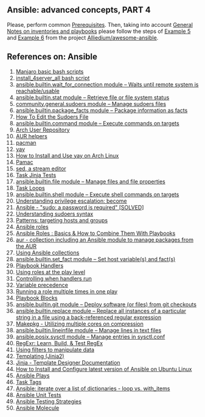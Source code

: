 ## Ansible: advanced concepts, PART 4 ##

Please, perform common [Prerequisites](https://github.com/Alliedium/awesome-ansible/tree/main/README.md#prerequisites).
Then, taking into account [General Notes on inventories and playbooks](https://github.com/Alliedium/awesome-ansible#2-general-notes-on-creating-your-own-custom-inventory-and-playbooks)
please follow the steps of [Example 5](https://github.com/Alliedium/awesome-ansible/blob/main/05-multiple-tasks-arch-manjaro) and [Example 6](https://github.com/Alliedium/awesome-ansible/blob/main/06-custom-roles)
from the project [Alliedium/awesome-ansible](https://github.com/Alliedium/awesome-ansible/).

## References on: Ansible ##

1. [Manjaro basic bash scripts](https://github.com/Alliedium/awesome-linux-config/blob/master/manjaro/basic/)
2. [install_4server_all bash script](https://github.com/Alliedium/awesome-linux-config/blob/master/manjaro/basic/install_4server_all.sh)
3. [ansible.builtin.wait_for_connection module – Waits until remote system is reachable/usable](https://docs.ansible.com/ansible/latest/collections/ansible/builtin/wait_for_connection_module.html)
4. [ansible.builtin.stat module – Retrieve file or file system status](https://docs.ansible.com/ansible/latest/collections/ansible/builtin/stat_module.html)
5. [community.general.sudoers module – Manage sudoers files](https://docs.ansible.com/ansible/latest/collections/community/general/sudoers_module.html)
6. [ansible.builtin.package_facts module – Package information as facts](https://docs.ansible.com/ansible/latest/collections/ansible/builtin/package_facts_module.html)
7. [How To Edit the Sudoers File](https://www.digitalocean.com/community/tutorials/how-to-edit-the-sudoers-file)
8. [ansible.builtin.command module – Execute commands on targets](https://docs.ansible.com/ansible/latest/collections/ansible/builtin/command_module.html)
9. [Arch User Repository](https://wiki.archlinux.org/title/Arch_User_Repository)
10. [AUR helpers](https://wiki.archlinux.org/title/AUR_helpers)
11. [pacman](https://wiki.archlinux.org/title/pacman)
12. [yay](https://aur.archlinux.org/packages/yay)
13. [How to Install and Use yay on Arch Linux](https://www.makeuseof.com/install-and-use-yay-arch-linux/)
14. [Pamac](https://wiki.manjaro.org/index.php/Pamac)
15. [sed, a stream editor](https://www.gnu.org/software/sed/manual/sed.html)
16. [Task Jinja Tests](https://docs.ansible.com/ansible/latest/playbook_guide/playbooks_tests.html)
17. [ansible.builtin.file module – Manage files and file properties](https://docs.ansible.com/ansible/latest/collections/ansible/builtin/file_module.html)
18. [Task Loops](https://docs.ansible.com/ansible/latest/playbook_guide/playbooks_loops.html)
19. [ansible.builtin.shell module – Execute shell commands on targets](https://docs.ansible.com/ansible/latest/collections/ansible/builtin/shell_module.html)
20. [Understanding privilege escalation: become](https://docs.ansible.com/ansible/latest/playbook_guide/playbooks_privilege_escalation.html)
21. [Ansible - "sudo: a password is required" [SOLVED]](https://www.shellhacks.com/ansible-sudo-a-password-is-required/)
22. [Understanding sudoers syntax](https://toroid.org/sudoers-syntax)
23. [Patterns: targeting hosts and groups](https://docs.ansible.com/ansible/latest/inventory_guide/intro_patterns.html)
24. [Ansible roles](https://docs.ansible.com/ansible/latest/playbook_guide/playbooks_reuse_roles.html)
25. [Ansible Roles : Basics & How to Combine Them With Playbooks](https://spacelift.io/blog/ansible-roles)
26. [aur -  collection including an Ansible module to manage packages from the AUR](https://galaxy.ansible.com/kewlfft/aur)
27. [Using Ansible collections](https://docs.ansible.com/ansible/latest/collections_guide/index.html)
28. [ansible.builtin.set_fact module – Set host variable(s) and fact(s)](https://docs.ansible.com/ansible/latest/collections/ansible/builtin/set_fact_module.html)
29. [Playbook Handlers](https://docs.ansible.com/ansible/latest/playbook_guide/playbooks_handlers.html)
30. [Using roles at the play level](https://docs.ansible.com/ansible/latest/playbook_guide/playbooks_reuse_roles.html#using-roles)
31. [Controlling when handlers run](https://docs.ansible.com/ansible/latest/playbook_guide/playbooks_handlers.html#controlling-when-handlers-run)
32. [Variable precedence](https://docs.ansible.com/ansible/latest/playbook_guide/playbooks_variables.html#understanding-variable-precedence)
33. [Running a role multiple times in one play](https://docs.ansible.com/ansible/latest/playbook_guide/playbooks_reuse_roles.html#running-a-role-multiple-times-in-one-play)
34. [Playbook Blocks](https://docs.ansible.com/ansible/latest/playbook_guide/playbooks_blocks.html)
35. [ansible.builtin.git module – Deploy software (or files) from git checkouts](https://docs.ansible.com/ansible/latest/collections/ansible/builtin/git_module.html)
36. [ansible.builtin.replace module – Replace all instances of a particular string in a file using a back-referenced regular expression](https://docs.ansible.com/ansible/latest/collections/ansible/builtin/replace_module.html)
37. [Makepkg - Utilizing multiple cores on compression](https://wiki.archlinux.org/title/Makepkg#Utilizing_multiple_cores_on_compression)
38. [ansible.builtin.lineinfile module – Manage lines in text files](https://docs.ansible.com/ansible/latest/collections/ansible/builtin/lineinfile_module.html)
39. [ansible.posix.sysctl module – Manage entries in sysctl.conf](https://docs.ansible.com/ansible/latest/collections/ansible/posix/sysctl_module.html)
40. [RegExr: Learn, Build, & Test RegEx](https://regexr.com/)
41. [Using filters to manipulate data](https://docs.ansible.com/ansible/latest/playbook_guide/playbooks_filters.html)
42. [Templating (Jinja2)](https://docs.ansible.com/ansible/latest/playbook_guide/playbooks_templating.html)
43. [Jinja - Template Designer Documentation](https://jinja.palletsprojects.com/en/3.1.x/templates/)
44. [How to Install and Configure latest version of Ansible on Ubuntu Linux](https://www.cyberciti.biz/faq/how-to-install-and-configure-latest-version-of-ansible-on-ubuntu-linux/)
45. [Ansible Plays](https://docs.ansible.com/ansible/latest/network/getting_started/basic_concepts.html#plays)
46. [Task Tags](https://docs.ansible.com/ansible/latest/playbook_guide/playbooks_tags.html)
47. [Ansible: iterate over a list of dictionaries - loop vs. with_items](https://stackoverflow.com/questions/55425311/ansible-iterate-over-a-list-of-dictionaries-loop-vs-with-items)
48. [Ansible Unit Tests](https://docs.ansible.com/ansible/latest/dev_guide/testing_units.html)
49. [Ansible Testing Strategies](https://docs.ansible.com/ansible/latest/reference_appendices/test_strategies.html)
50. [Ansible Molecule](https://molecule.readthedocs.io/en/latest/index.html)
